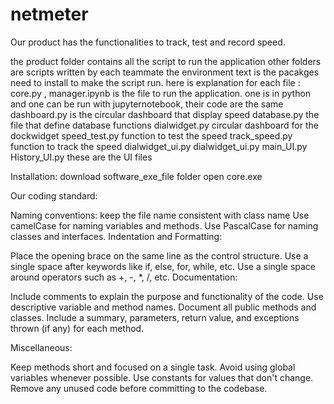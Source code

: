 # netmeter
Our product has the functionalities to track, test and record speed.


the product folder contains all the script to run the application
other folders are scripts written by each teammate
the environment text is the pacakges need to install to make the script run.
here is explanation for each file :
core.py , manager.ipynb is the file to run the application. one is in python and one can be run with jupyternotebook, their code are the same
dashboard.py is the circular dashboard that display speed
database.py the file that define database functions
dialwidget.py circular dashboard for the dockwidget
speed_test.py function to test the speed
track_speed.py function to track the speed
dialwidget_ui.py
dialwidget_ui.py
main_UI.py
History_UI.py 
these are the UI files

Installation:
download software_exe_file folder
open core.exe

Our coding standard:

Naming conventions:
keep the file name consistent with  class  name
Use camelCase for naming variables and methods.
Use PascalCase for naming classes and interfaces.
Indentation and Formatting:


Place the opening brace on the same line as the control structure.
Use a single space after keywords like if, else, for, while, etc.
Use a single space around operators such as +, -, *, /, etc.
Documentation:

Include comments to explain the purpose and functionality of the code.
Use descriptive variable and method names.
Document all public methods and classes.
Include a summary, parameters, return value, and exceptions thrown (if any) for each method.

Miscellaneous:

Keep methods short and focused on a single task.
Avoid using global variables whenever possible.
Use constants for values that don't change.
Remove any unused code before committing to the codebase. 

